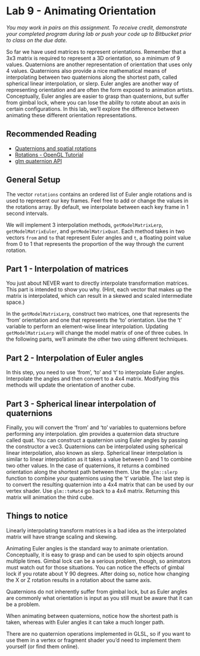 # Lab 9 - Animating Orientation

*You may work in pairs on this assignment. To receive credit, demonstrate your
completed program during lab or push your code up to Bitbucket prior to class on
the due date.*

So far we have used matrices to represent orientations. Remember that a 3x3
matrix is required to represent a 3D orientation, so a minimum of 9 values.
Quaternions are another representation of orientation that uses only 4 values.
Quaternions also provide a nice mathematical means of interpolating between two
quaternions along the shortest path, called spherical linear interpolation, or
slerp. Euler angles are another way of representing orientation and are often
the form exposed to animation artists. Conceptually, Euler angles are easier to
grasp than quaternions, but suffer from gimbal lock, where you can lose the
ability to rotate about an axis in certain configurations. In this lab, we’ll
explore the difference between animating these different orientation
representations.


## Recommended Reading

* [Quaternions and spatial rotations](http://en.wikipedia.org/wiki/Quaternions_and_spatial_rotation)
* [Rotations - OpenGL Tutorial](http://www.opengl-tutorial.org/intermediate-tutorials/tutorial-17-quaternions/)
* [glm quaternion API](http://glm.g-truc.net/0.9.4/api/a00153.html)

## General Setup

The vector `rotations` contains an ordered list of Euler angle rotations and is
used to represent our key frames. Feel free to add or change the values in the
rotations array.  By default, we interpolate between each key frame in 1 second
intervals.

We will implement 3 interpolation methods, `getModelMatrixLerp`,
`getModelMatrixEuler`, and `getModelMatrixQuat`. Each method takes in two
vectors `from` and `to` that represent Euler angles and `t`, a floating point
value from 0 to 1 that represents the proportion of the way through the current
rotation.

## Part 1 - Interpolation of matrices

You just about NEVER want to directly interpolate transformation matrices. This
part is intended to show you why.  (Hint, each vector that makes up the matrix
is interpolated, which can result in a skewed and scaled intermediate space.)

In the `getModelMatrixLerp`, construct two matrices, one that represents the
‘from’ orientation and one that represents the ‘to’ orientation. Use the ‘t’
variable to perform an element-wise linear interpolation.  Updating
`getModelMatrixLerp` will change the model matrix of one of three cubes. In the
following parts, we’ll animate the other two using different techniques.

## Part 2 - Interpolation of Euler angles

In this step, you need to use ‘from’, ‘to’ and ‘t’ to interpolate Euler angles.
Interpolate the angles and then convert to a 4x4 matrix.  Modifying this methods
will update the orientation of another cube.

## Part 3 - Spherical linear interpolation of quaternions

Finally, you will convert the ‘from’ and ‘to’ variables to quaternions before
performing any interpolation. glm provides a quaternion data structure called
quat. You can construct a quaternion using Euler angles by passing the
constructor a vec3. Quaternions can be interpolated using spherical linear
interpolation, also known as slerp.  Spherical linear interpolation is similar
to linear interpolation as it takes a value between 0 and 1 to combine two other
values. In the case of quaternions, it returns a combined orientation along the
shortest path between them. Use the `glm::slerp` function to combine your
quaternions using the ‘t’ variable.  The last step is to convert the resulting
quaternion into a 4x4 matrix that can be used by our vertex shader. Use
`glm::toMat4` go back to a 4x4 matrix.  Returning this matrix will animation the
third cube.

## Things to notice

Linearly interpolating transform matrices is a bad idea as the interpolated
matrix will have strange scaling and skewing.

Animating Euler angles is the standard way to animate orientation. Conceptually,
it is easy to grasp and can be used to spin objects around multiple times.
Gimbal lock can be a serious problem, though, so animators must watch out for
those situations. You can notice the effects of gimbal lock if you rotate about
Y 90 degrees. After doing so, notice how changing the X or Z rotation results in
a rotation about the same axis.

Quaternions do not inherently suffer from gimbal lock, but as Euler angles are
commonly what orientation is input as you still must be aware that it can be a
problem.

When animating between quaternions, notice how the shortest path is taken,
whereas with Euler angles it can take a much longer path.

There are no quaternion operations implemented in GLSL, so if you want to use
them in a vertex or fragment shader you’d need to implement them yourself (or
find them online).
